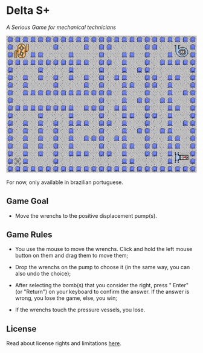 # Delta S+
*A Serious Game for mechanical technicians*

![screenshot](./screenshots/screenshot_1.jpeg)

For now, only available in brazilian portuguese.

## Game Goal

- Move the wrenchs to the positive displacement pump(s).

## Game Rules

- You use the mouse to move the wrenchs. Click and hold the left mouse button on them and drag them to move them;

- Drop the wrenchs on the pump to choose it (in the same way, you can also undo the choice);

- After selecting the bomb(s) that you consider the right, press " Enter" (or "Return") on your keyboard to confirm the answer. If the answer is wrong, you lose the game, else, you win;

- If the wrenchs touch the pressure vessels, you lose.

## License

Read about license rights and limitations [here](LICENSE).
